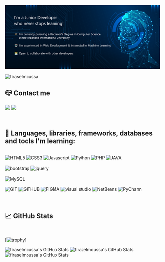   <!-- background -->
  <img  alt="header" src="img/AI-and-ML-banner-with-head.png" />

<p align="left" > <img src="https://komarev.com/ghpvc/?username=firaselmoussa&label=Profile%20views&color=0e75b6&style=flat" alt="firaselmoussa" /></p>

 <!-- <h1>Firas EL Moussa</h1>
<h2>I'm a Junior Developer who never stops learning!</h2>

<p>🎓 I'm currently pursuing a Bachelor's Degree in Computer Science at the Lebanese International University</p>
<p>🤖 I’m experienced in Web Development & interested in Machine Learning.</p>
<p>👨‍💻  Open to collaborate with other developers</p>

<br> -->

<h2>📪 Contact me</h2>
<p>
  <a href="mailto:firaselmoussa@gmail.com" target="_blank"><img height="28" src = "https://img.shields.io/badge/email-8B89CC?&style=for-the-badge&logo=protonmail&logoColor=white"></a>
  <a href="https://www.linkedin.com/in/firas-el-moussa-ab325221b" target="_blank"> <img height="28" src = "https://img.shields.io/badge/-LinkedIn-0e76a8?style=for-the-badge&logo=Linkedin&logoColor=white"></a>
</p> 
  <br>

<div>
  <h2>🧰 Languages, libraries, frameworks, databases and tools I'm learning:</h2><br>
    <img src="https://img.shields.io/static/v1?label=&message=HTML5&color=%23E34F26&style=for-the-badge&logo=html5&logoColor=whitesmoke" alt="HTML5">
    <img src="https://img.shields.io/static/v1?label=&message=CSS3&color=%231572B6&style=for-the-badge&logo=css3&logoColor=whitesmoke" alt="CSS3">
    <img src="https://img.shields.io/static/v1?label=&message=Javascript&color=%23F7DF1E&style=for-the-badge&logo=javascript&logoColor=grey" alt="Javascript"> 
    <img src="https://img.shields.io/static/v1?label=&message=Python&color=%231572B6&style=for-the-badge&logo=python&logoColor=whitesmoke" alt="Python">
    <img src="https://img.shields.io/badge/php-%23777BB4.svg?style=for-the-badge&logo=php&logoColor=white" alt="PHP">
    <img src="https://img.shields.io/static/v1?label=&message=JAVA&color=orange&style=for-the-badge&logo=JAVA&logoColor=whitesmoke" alt="JAVA">
    <br><br>
    <img src="https://img.shields.io/static/v1?label=&message=bootstrap&color=%23CC6699&style=for-the-badge&logo=bootstrap&logoColor=whitesmoke" alt="bootstrap">
    <img src="https://img.shields.io/badge/jquery-%230769AD.svg?style=for-the-badge&logo=jquery&logoColor=white" alt="jquery">
    <br><br>
    <img src="https://img.shields.io/badge/mysql-%2300f.svg?style=for-the-badge&logo=mysql&logoColor=white" alt="MySQL">
    <br><br>
    <img src="https://img.shields.io/static/v1?label=&message=GIT&color=%23F05032&style=for-the-badge&logo=git&logoColor=whitesmoke" alt="GIT">
    <img src="https://img.shields.io/static/v1?label=&message=GITHUB&color=%23181717&style=for-the-badge&logo=github&logoColor=whitesmoke" alt="GITHUB">
    <img src="https://img.shields.io/static/v1?label=&message=FIGMA&color=%23552d84&style=for-the-badge&logo=figma&logoColor=whitesmoke" alt="FIGMA">
    <img src="https://img.shields.io/static/v1?label=&message=Visual studio&color=blue&style=for-the-badge&logo=visualstudio&logoColor=whitesmoke" alt="visual studio">
    <img src="https://img.shields.io/static/v1?label=&message=NetBeans&color=%2101710&style=for-the-badge&logo=Apache NetBeans IDE&logoColor=white" alt="NetBeans">
    <img src="https://img.shields.io/static/v1?label=&message=PyCharm&color=%23181717&style=for-the-badge&logo=PyCharm&logoColor=white" alt="PyCharm">

</div>

<br>
<br>
  <h2>📈 GitHub Stats</h2>

<br>

[![trophy](https://github-profile-trophy.vercel.app/?username=firaselmoussa&theme=tokyonight)]

  <img  alt="firaselmoussa's GitHub Stats" src="https://github-readme-stats.vercel.app/api?username=firaselmoussa&theme=tokyonight"/>

  <img alt="firaselmoussa's GitHub Stats" src="https://github-readme-streak-stats.herokuapp.com/?user=firaselmoussa&theme=tokyonight"/>

  <img alt="firaselmoussa's GitHub Stats" src="https://github-readme-stats.vercel.app/api/top-langs/?username=firaselmoussa&theme=tokyonight"/>

<!-- hide_border=false&title_color=ff652f&icon_color=FFE400&bg_color=09131B&text_color=ffffff&border_color=0c1a25 -->
<!-- theme=tokyonight -->
